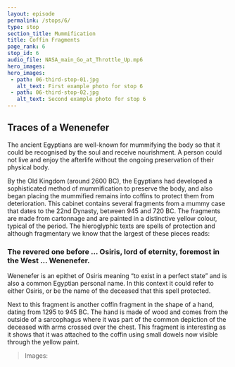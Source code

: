 ```yaml
---
layout: episode
permalink: /stops/6/
type: stop
section_title: Mummification
title: Coffin Fragments 
page_rank: 6
stop_id: 6
audio_file: NASA_main_Go_at_Throttle_Up.mp6
hero_images:
hero_images:
 - path: 06-third-stop-01.jpg
   alt_text: First example photo for stop 6
 - path: 06-third-stop-02.jpg
   alt_text: Second example photo for stop 6
---
```


## Traces of a Wenenefer 

The ancient Egyptians are well-known for mummifying the body so that it could be recognised by the soul and receive nourishment. A person could not live and enjoy the afterlife without the ongoing preservation of their physical body.

By the Old Kingdom (around 2600 BC), the Egyptians had developed a sophisticated method of mummification to preserve the body, and also began placing the mummified remains into coffins to protect them from deterioration. This cabinet contains several fragments from a mummy case that dates to the 22nd Dynasty, between 945 and 720 BC. The fragments are made from cartonnage and are painted in a distinctive yellow colour, typical of the period. The hieroglyphic texts are spells of protection and although fragmentary we know that the largest of these pieces reads: 

### The revered one before … Osiris, lord of eternity, foremost in the West … Wenenefer. 

Wenenefer is an epithet of Osiris meaning “to exist in a perfect state” and is also a common Egyptian personal name. In this context it could refer to either Osiris, or be the name of the deceased that this spell protected. 

Next to this fragment is another coffin fragment in the shape of a hand, dating from 1295 to 945 BC. The hand is made of wood and comes from the outside of a sarcophagus where it was part of the common depiction of the deceased with arms crossed over the chest. This fragment is interesting as it shows that it was attached to the coffin using small dowels now visible through the yellow paint.  

> Images: 
